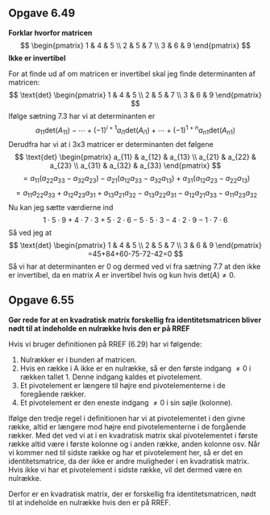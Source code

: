 ## Opgave 6.49
**Forklar hvorfor matricen**
$$
\begin{pmatrix}
1 & 4 & 5 \\ 
2 & 5 & 7 \\ 
3 & 6 & 9
\end{pmatrix}
$$
**Ikke er invertibel**

For at finde ud af om matricen er invertibel skal jeg finde determinanten af matricen:
$$
\text{det}
\begin{pmatrix}
1 & 4 & 5 \\ 
2 & 5 & 7 \\ 
3 & 6 & 9
\end{pmatrix}
$$
Ifølge sætning 7.3 har vi at determinanten er
$$
a_{11} \text{det}(A_{11})−⋯+(−1)^{i+1}a_{i1} \text{det}(A_{i1})+⋯+(−1)^{1+n}a_{n1} \text{det}(A_{n1})
$$
Derudfra har vi at i 3x3 matricer er determinanten det følgene
$$
\text{det}
\begin{pmatrix}
a_{11} & a_{12} & a_{13} \\ 
a_{21} & a_{22} & a_{23} \\ 
a_{31} & a_{32} & a_{33}
\end{pmatrix}
$$
$$
=a_{11}(a_{22}a_{33}-a_{32}a_{23})-a_{21}(a_{12}a_{33}-a_{32}a_{13})+a_{31}(a_{12}a_{23}-a_{22}a_{13})
$$
$$
=a_{11}a_{22}a_{33}+a_{12}a_{23}a_{31}+a_{13}a_{21}a_{32}-a_{13}a_{22}a_{31}-a_{12}a_{21}a_{33}-a_{11}a_{23}a_{32}
$$
Nu kan jeg sætte værdierne ind
$$
1\cdot5\cdot9+4\cdot7\cdot3+5\cdot2\cdot6-5\cdot5\cdot3-4\cdot2\cdot9-1\cdot7\cdot6
$$
Så ved jeg at
$$
\text{det}
\begin{pmatrix}
1 & 4 & 5 \\ 
2 & 5 & 7 \\ 
3 & 6 & 9
\end{pmatrix}
=45+84+60-75-72-42=0
$$
Så vi har at determinanten er $0$ og dermed ved vi fra sætning 7.7 at den ikke er invertibel, da en matrix $A$ er invertibel hvis og kun hvis $\text{det}(A) \not = 0$.


## Opgave 6.55
**Gør rede for at en kvadratisk matrix forskellig fra identitetsmatricen bliver nødt til at indeholde en nulrække hvis den er på RREF**

Hvis vi bruger definitionen på RREF (6.29) har vi følgende:
1. Nulrækker er i bunden af matricen.
2. Hvis en række i A ikke er en nulrække, så er den første indgang $\not =0$ i rækken tallet $1$. Denne indgang kaldes et pivotelement.
3. Et pivotelement er længere til højre end pivotelementerne i de foregående rækker.
4. Et pivotelement er den eneste indgang $\not = 0$ i sin søjle (kolonne).

Ifølge den tredje regel i definitionen har vi at pivotelementet i den givne række, altid er længere mod højre end pivotelementerne i de forgående rækker. Med det ved vi at i en kvadratisk matrix skal pivotelementet i første række altid være i første kolonne og i anden række, anden kolonne osv.
Når vi kommer ned til sidste række og har et pivotelement her, så er det en identitetsmatrice, da der ikke er andre muligheder i en kvadratisk matrix. Hvis ikke vi har et pivotelement i sidste række, vil det dermed være en nulrække.

Derfor er en kvadratisk matrix, der er forskellig fra identitetsmatricen, nødt til at indeholde en nulrække hvis den er på RREF.